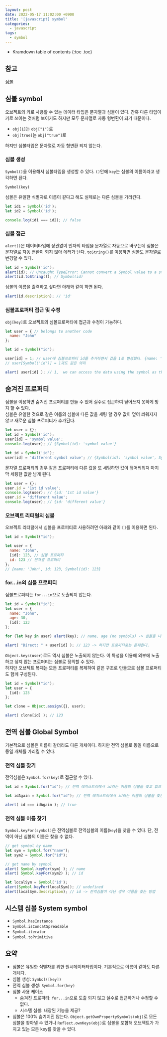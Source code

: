 ```yaml
---
layout: post
date: 2022-05-17 11:02:00 +0900
title: '[javascript] symbol'
categories:
  - javascript
tags:
  - symbol
---
```


* Kramdown table of contents
{:toc .toc}

## 참고

[심볼](https://javascript.info/symbol)


## 심볼 symbol

오브젝트의 키로 사용할 수 있는 데이터 타입은 문자열과 심볼이 있다. 간혹 다른 타입이 키로 쓰이는 것처럼 보이기도 하지만 모두 문자열로 자동 형변환이 되기 때문이다.

- `obj[1]`는 `obj["1"]`로
- `obj[true]`는 `obj["true"]`로

하지만 심볼타입은 문자열로 자동 형변환 되지 않는다.


### 심볼 생성

`Symbol()`을 이용해서 심볼타입을 생성할 수 있다. `()`안에 `key`는 심볼의 이름이라고 생각하면 된다.

`Symbol(key)`

심볼은 유일한 식별자로 이름이 같다고 해도 실제로는 다른 심볼을 가리킨다.

```js
let id1 = Symbol('id');
let id2 = Symbol('id');

console.log(id1 === id2); // false
```

### 심볼 접근

`alert()`은 데이터타입에 상관없이 인자의 타입을 문자열로 자동으로 바꾸는데 심볼은 문자열로 자동 변환이 되지 않아 에러가 난다. `toString()`를 이용하면 심볼도 문자열로 변경할 수 있다.

```js
let id = Symbol('id');
alert(id); // Uncaught TypeError: Cannot convert a Symbol value to a string
alert(id.toString()); // Symbol(id)
```
심볼의 이름을 출력하고 싶다면 아래와 같이 하면 된다.

```js
alert(id.description); // 'id'
```

### 심볼프로퍼티 접근 및 수정

`obj[key]`로 오브젝트의 심볼프로퍼티에 접근과 수정이 가능하다.  

```js
let user = { // belongs to another code
  name: "John"
};

let id = Symbol("id");

user[id] = 1; // user에 심볼프로퍼티 id를 추가하면서 값을 1로 변경했다. {name: 'John', Symbol(id): 1}
// user[Symbol('id')] = 1과도 같은 의미

alert( user[id] ); // 1,  we can access the data using the symbol as the key
```

## 숨겨진 프로퍼티

심볼을 이용하면 숨겨진 프로퍼티를 만들 수 있어 실수로 접근하여 덮어쓰지 못하게 방지 할 수 있다.  
심볼은 유일한 것으로 같은 이름의 심볼에 다른 값을 세팅 할 경우 값이 덮어 씌워지지 않고 새로운 심볼 프로퍼티가 추가된다.

```js
let user = {};
let id = Symbol('id');
user[id] = 'symbol value';
console.log(user); // {Symbol(id): 'symbol value'}

let id = Symbol('id');
user[id] = 'different symbol value'; // {Symbol(id): 'symbol value', Symbol(id): 'different symbol value'} -> 다른 심볼 프로퍼티가 추가 생성
```

문자열 프로퍼티의 경우 같은 프로퍼티에 다른 값을 또 세팅하면 값이 덮어씌워져 마지막 세팅한 값만 남게 된다.

```js
let user = {};
user.id = '1st id value';
console.log(user); // {id: '1st id value'}
user.id = 'different value';
console.log(user); // {id: 'different value'}
```

### 오브젝트 리터럴의 심볼

오브젝트 리터럴에서 심볼을 프로퍼티로 사용하려면 아래와 같이 `[]`를 이용하면 된다.

```js
let id = Symbol("id");

let user = {
  name: "John",
  [id]: 123, // 심볼 프로퍼티
  id: 123 // 문자열 프로퍼티
};
// {name: 'John', id: 123, Symbol(id): 123}
```

### for...in의 심볼 프로퍼티

심볼프로퍼티는  `for...in`으로 도출되지  않는다.

```js
let id = Symbol("id");
let user = {
  name: "John",
  age: 30,
  [id]: 123
};

for (let key in user) alert(key); // name, age (no symbols) -> 심볼을 나타나지 않는다.

alert( "Direct: " + user[id] ); // 123 -> 하지만 프로퍼티로는 존재한다.
```

`Object.keys(user)`로도 역시 심볼은 노출되지 않는다. 이 특성을 이용해 외부에 노출하고 싶지 않는 프로퍼티는 심볼로 정의할 수 있다.  
하지만 오브젝트 복제는 모든 프로퍼티를 복제하여 같은 구조로 만들므로 심볼 프로퍼티도 함께 구성된다.

```js
let id = Symbol("id");
let user = {
  [id]: 123
};

let clone = Object.assign({}, user);

alert( clone[id] ); // 123
```

## 전역 심볼 Global Symbol

기본적으로 심볼은 이름이 같더라도 다른 개체이다. 하지만 전역 심볼로 동일 이름으로 동일 개체를 가리킬 수 있다.

### 전역 심볼 찾기

전역심볼은 `Symbol.for(key)`로 접근할 수 있다.

```js
let id = Symbol.for("id"); // 전역 레지스트리에서 id라는 이름의 심볼을 찾고 없으면 생성한다.

let idAgain = Symbol.for("id"); // 전역 레지스트리에서 id라는 이름의 심볼을 찾는다. 위에서 이미 생성했으니 같은 개체를 리턴한다.

alert( id === idAgain ); // true
```

### 전역 심볼 이름 찾기

`Symbol.keyFor(symbol)`은 전역심볼로 전역심볼의 이름(`key`)을 찾을 수 있다. 단, 전역이 아닌 심볼의 이름은 찾을 수 없다.

```js
// get symbol by name
let sym = Symbol.for("name");
let sym2 = Symbol.for("id");

// get name by symbol
alert( Symbol.keyFor(sym) ); // name
alert( Symbol.keyFor(sym2) ); // id

let localSym = Symbol('id');
alert(Symbol.keyFor(localSym)); // undefined
alert(localSym.description); // id -> 전역심볼이 아닌 경우 이름을 찾는 방법
```

## 시스템 심볼 System symbol

- `Symbol.hasInstance`
- `Symbol.isConcatSpreadable`
- `Symbol.iterator`
- `Symbol.toPrimitive`

## 요약

- 심볼은 유일한 식별자를 위한 원시데이터타입이다. 기본적으로 이름이 같아도 다른 개체다.
- 심볼 생성: `Symbol([key])`
- 전역 심볼 생성: `Symbol.for(key)`
- 심볼 사용 케이스
  - 숨겨진 프로퍼티:  `for...in`으로 도출 되지 않고 실수로 접근하거나 수정할 수 없다.
  - 시스템 심볼: 내장된 기능을 제공?
- 심볼은 100% 숨겨지진 않는다. `Object.getOwnPropertySymbols(obj)`로 모든 심블을 찾아낼 수 있거나
`Reflect.ownKeys(obj)`로 심볼을 포함해 오브젝트가 가지고 있는 모든 key를 찾을 수 있다.
